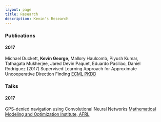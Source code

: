 ```yaml
---
layout: page
title: Research
description: Kevin's Research
---
```


### Publications


#### 2017


Michael Duckett, **Kevin George**, Mallory Haulcomb, Piyush Kumar, Tathagata Mukherjee, Jared Devin Paquet, Eduardo Pasiliao, Daniel Rodriguez (2017) Supervised Learning Approach for Approximate Uncooperative Direction Finding [ECML PKDD](http://ecmlpkdd2017.ijs.si/)


### Talks


#### 2017


GPS-denied navigation using Convolutional Neural Networks [Mathematical Modeling and Optimization Institute, AFRL](https://mmo.institute/index.html)
